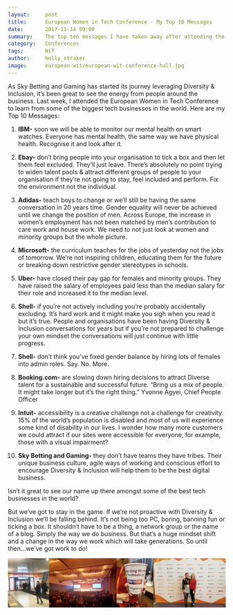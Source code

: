 ```yaml
---
layout:     post
title:      European Women in Tech Conference - My Top 10 Messages
date:       2017-11-14 09:00
summary:    The top ten messages I have taken away after attending the European Women in Tech conference in Amsterdam.
category:   Conferences
tags:       WiT
author:     holly_straker
image:      european-wit/european-wit-conference-hall.jpg
---
```


As Sky Betting and Gaming has started its journey leveraging Diversity & Inclusion, it’s been great to see the energy from people around the business. Last week, I attended the European Women in Tech Conference to learn from some of the biggest tech businesses in the world. Here are my Top 10 Messages:


1.	**IBM-** soon we will be able to monitor our mental health on smart watches.
Everyone has mental health, the same way we have physical health. Recognise it and look after it.

2.	**Ebay-** don’t bring people into your organisation to tick a box and then let them feel excluded. They’ll just leave.
There’s absolutely no point trying to widen talent pools & attract different groups of people to your organisation if they’re not going to stay, feel included and perform. Fix the environment not the individual.

3.	**Adidas-** teach boys to change or we’ll still be having the same conversation in 20 years time.
Gender equality will never be achieved until we change the position of men. Across Europe, the increase in women’s employment has not been matched by men’s contribution to care work and house work. We need to not just look at women and minority groups but the whole picture.

4.	**Microsoft-** the curriculum teaches for the jobs of yesterday not the jobs of tomorrow.
We’re not inspiring children, educating them for the future or breaking down restrictive gender stereotypes in schools.

5.	**Uber-** have closed their pay gap for females and minority groups.
They have raised the salary of employees paid less than the median salary for their role and increased it to the median level.

6.	**Shell-** if you’re not actively including you’re probably accidentally excluding.
It’s hard work and it might make you sigh when you read it but it’s true. People and organisations have been having Diversity & Inclusion conversations for years but if you’re not prepared to challenge your own mindset the conversations will just continue with little progress.

7.	**Shell-** don’t think you’ve fixed gender balance by hiring lots of females into admin roles. Say. No. More.

8.  **Booking.com-** are slowing down hiring decisions to attract Diverse talent for a sustainable and successful future. “Bring us a mix of people. It might take longer but it’s the right thing.” Yvonne Agyei, Chief People Officer

9.	**Intuit-** accessibility is a creative challenge not a challenge for creativity. 15% of the world’s population is disabled and most of us will experience some kind of disability in our lives. I wonder how many more customers we could attract if our sites were accessible for everyone, for example, those with a visual impairment?

10.	**Sky Betting and Gaming-** they don’t have teams they have tribes. Their unique business culture, agile ways of working and conscious effort to encourage Diversity & Inclusion will help them to be the best digital business.

Isn’t it great to see our name up there amongst some of the best tech businesses in the world?

But we’ve got to stay in the game. If we’re not proactive with Diversity & Inclusion we’ll be falling behind. It’s not being too PC, boring, banning fun or ticking a box. It shouldn’t have to be a thing, a network group or the name of a blog. Simply the way we do business. But that’s a huge mindset shift and a change in the way we work which will take generations. So until then…we’ve got work to do!

![](/images/european-wit/european_wit_collage.png)
